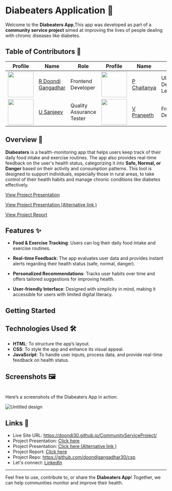 # Diabeaters Application 🎯

Welcome to the **Diabeaters App**,This app was developed as part of a **community service project** aimed at improving the lives of people dealing with chronic diseases like diabetes.

## Table of Contributors 📖  
| Profile | Name | Role | Profile | Name | Role |
|---------|------|------|---------|------|------|
| <img src="https://github.com/doondigangadhar30.png" width="80"> | [R Doondi Gangadhar](https://github.com/doondi30) | Frontend Developer | <img src="https://github.com/chaitu965.png" width="80"> | [P Chaitanya](https://github.com/chaitu965) | UI/UX Design Lead |
| <img src="https://github.com/Sanjeev-Uppu.png" width="80"> | [U Sanjeev](https://github.com/Sanjeev-Uppu) | Quality Assurance Tester | <img src="https://github.com/Praneeth-velicharla.png" width="80"> | [V Praneeth](https://github.com/Praneeth-velicharla) | Frontend Developer |


## Overview 🎯

**Diabeaters** is a health-monitoring app that helps users keep track of their daily food intake and exercise routines. The app also provides real-time feedback on the user's health status, categorizing it into **Safe, Normal, or Danger** based on their activity and consumption patterns. This tool is designed to support individuals, especially those in rural areas, to take control of their health habits and manage chronic conditions like diabetes effectively.

[View Project Presentation](presentation/Diabeaters.pdf) 

[View Project Presentation (Alternative link )](https://drive.google.com/file/d/1m1e7j1osF7vKcGnsN-ZCkZzV2Op7eJ9N/view?usp=sharing)

[View Project Report](https://drive.google.com/file/d/1d6uaY39FXUH7foWdeOudyJHiUIvAH0-l/view?usp=sharing)


## Features ✨

- **Food & Exercise Tracking**: Users can log their daily food intake and exercise routines.
  
- **Real-time Feedback**: The app evaluates user data and provides instant alerts regarding their health status (safe, normal, danger).

- **Personalized Recommendations**: Tracks user habits over time and offers tailored suggestions for improving health.

- **User-friendly Interface**: Designed with simplicity in mind, making it accessible for users with limited digital literacy.

## Getting Started
## Technologies Used 🛠️

- **HTML**: To structure the app’s layout.
- **CSS**: To style the app and enhance its visual appeal.
- **JavaScript**: To handle user inputs, process data, and provide real-time feedback on health status.

## Screenshots 🖼️
<br>
Here’s a screenshots of the Diabeaters App in action:

![Untitled design](https://github.com/user-attachments/assets/074562b8-e4a3-4837-a738-1bbf78f4ad39)

  
## Links 📌

- Live Site URL: https://doondi30.github.io/CommunityServiceProject/
- Project Presentation: [Click here ](presentation/Diabeaters.pdf)
- Project Presentation: [Click here (Alternative link )](https://drive.google.com/file/d/1m1e7j1osF7vKcGnsN-ZCkZzV2Op7eJ9N/view?usp=sharing)
- Project Report: [Click here ](https://drive.google.com/file/d/1d6uaY39FXUH7foWdeOudyJHiUIvAH0-l/view?usp=sharing)
- Project Repo: https://github.com/doondigangadhar30/csp
- Let's connect: [LinkedIn](https://www.linkedin.com/in/doondi/) 

---

Feel free to use, contribute to, or share the **Diabeaters App**! Together, we can help communities monitor and improve their health.
